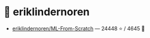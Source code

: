 # 👤 eriklindernoren

- [eriklindernoren/ML-From-Scratch](https://github.com/eriklindernoren/ML-From-Scratch) — 24448 ⭐️ / 4645 🍴
